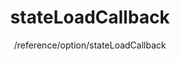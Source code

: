 ---
layout: reference_md
title: stateLoadCallback
summary: 
sub: 文档(Options & API) DataTables中文网
since: DataTables 1.10
navcategory: option
keywords: stateLoadCallback,option
author: /reference/option/stateLoadCallback
---